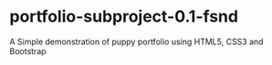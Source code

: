 # portfolio-subproject-0.1-fsnd
A Simple demonstration of puppy portfolio using HTML5, CSS3 and Bootstrap
